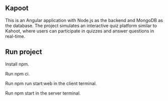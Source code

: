 ## Kapoot
This is an Angular application with Node.js as the backend and MongoDB as the database. The project simulates an interactive quiz platform similar to Kahoot, where users can participate in quizzes and answer questions in real-time.

## Run project

Install npm.

Run npm ci.

Run npm run start:web in the client terminal.

Run npm start in the server terminal.

